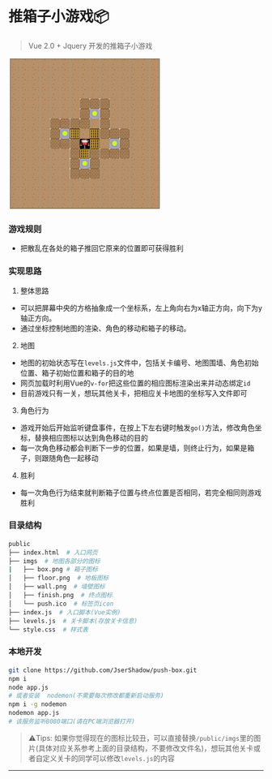 # 推箱子小游戏:package:
> Vue 2.0 + Jquery 开发的推箱子小游戏

![preview](public/imgs/animation.gif)

### 游戏规则
- 把散乱在各处的箱子推回它原来的位置即可获得胜利

### 实现思路
1. 整体思路
  - 可以把屏幕中央的方格抽象成一个坐标系，左上角向右为x轴正方向，向下为y轴正方向。
  - 通过坐标控制地图的渲染、角色的移动和箱子的移动。
2. 地图
  - 地图的初始状态写在`levels.js`文件中，包括关卡编号、地图围墙、角色初始位置、箱子初始位置和箱子的目的地
  - 网页加载时利用Vue的`v-for`把这些位置的相应图标渲染出来并动态绑定`id`
  - 目前游戏只有一关，想玩其他关卡，把相应关卡地图的坐标写入文件即可
3. 角色行为
  - 游戏开始后开始监听键盘事件，在按上下左右键时触发`go()`方法，修改角色坐标，替换相应图标以达到角色移动的目的
  - 每一次角色移动都会判断下一步的位置，如果是墙，则终止行为，如果是箱子，则跟随角色一起移动
4. 胜利
  - 每一次角色行为结束就判断箱子位置与终点位置是否相同，若完全相同则游戏胜利

### 目录结构
```bash
public
├── index.html  # 入口网页
├── imgs  # 地图各部分的图标
|   ├── box.png # 箱子图标
│   ├── floor.png  # 地板图标
│   ├── wall.png  # 墙壁图标
│   ├── finish.png  # 终点图标
│   └── push.ico  # 标签页icon
├── index.js  # 入口脚本(Vue实例)
├── levels.js  # 关卡脚本(存放关卡信息)
└── style.css  # 样式表
```

### 本地开发
```bash
git clone https://github.com/JserShadow/push-box.git
npm i
node app.js
# 或者安装  nodemon(不需要每次修改都重新启动服务)
npm i -g nodemon
nodemon app.js
# 该服务监听8080端口(请在PC端浏览器打开)
```
> :warning:Tips: 如果你觉得现在的图标比较丑，可以直接替换`/public/imgs`里的图片(具体对应关系参考上面的目录结构，不要修改文件名)，想玩其他关卡或者自定义关卡的同学可以修改`levels.js`的内容

---


